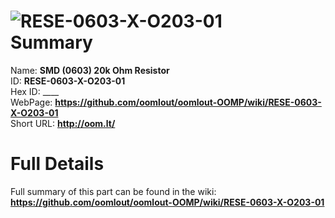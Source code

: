 
![RESE-0603-X-O203-01](https://github.com/oomlout/oomlout-OOMP/blob/master/parts/RESE-0603-X-O203-01/RESE-0603-X-O203-01_420.jpg)   
Summary
=================
  
Name: __SMD (0603) 20k Ohm Resistor__    
ID: __RESE-0603-X-O203-01__   
Hex ID: ____   
WebPage: __https://github.com/oomlout/oomlout-OOMP/wiki/RESE-0603-X-O203-01__   
Short URL: __http://oom.lt/__   

Full Details
==========================
Full summary of this part can be found in the wiki:   
__https://github.com/oomlout/oomlout-OOMP/wiki/RESE-0603-X-O203-01__    

